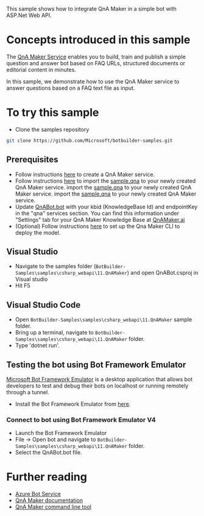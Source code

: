 ﻿This sample shows how to integrate QnA Maker in a simple bot with ASP.Net Web API. 

# Concepts introduced in this sample
The [QnA Maker Service](https://www.qnamaker.ai) enables you to build, train and publish a simple question
and answer bot based on FAQ URLs, structured documents or editorial content in minutes.

In this sample, we demonstrate how to use the QnA Maker service to answer questions based on a FAQ text file as input.

# To try this sample

- Clone the samples repository
```bash
git clone https://github.com/Microsoft/botbuilder-samples.git
```

## Prerequisites
- Follow instructions [here](https://docs.microsoft.com/en-us/azure/cognitive-services/qnamaker/how-to/set-up-qnamaker-service-azure)
to create a QnA Maker service.
- Follow instructions [here](https://docs.microsoft.com/en-us/azure/cognitive-services/qnamaker/tutorials/migrate-knowledge-base) to
import the [sample.qna](sample.qna) to your newly created QnA Maker service.	import the [sample.qna](sample.qna) to your newly created QnA Maker service.	import the [sample.qna](https://github.com/Microsoft/BotBuilder-Samples/blob/v4/samples/csharp_dotnetcore/11.qnamaker/CognitiveModels/sample.qna) to your newly created QnA Maker service.
- Update [QnABot.bot](QnABot.bot) with your kbid (KnowledgeBase Id) and endpointKey in the "qna" services section. You can find this
information under "Settings" tab for your QnA Maker Knowledge Base at [QnAMaker.ai](https://www.qnamaker.ai)
- (Optional) Follow instructions [here](https://github.com/Microsoft/botbuilder-tools/tree/master/packages/QnAMaker) to set up the Qna Maker CLI to deploy the model.


## Visual Studio
- Navigate to the samples folder (`BotBuilder-Samples\samples\csharp_webapi\11.QnAMaker`) and open QnABot.csproj in Visual studio 
- Hit F5

## Visual Studio Code
- Open `BotBuilder-Samples\samples\csharp_webapi\11.QnAMaker` sample folder.
- Bring up a terminal, navigate to `BotBuilder-Samples\samples\csharp_webapi\11.QnAMaker` folder.
- Type 'dotnet run'.

## Testing the bot using Bot Framework Emulator
[Microsoft Bot Framework Emulator](https://github.com/microsoft/botframework-emulator) is a desktop application that allows bot developers to test and debug their bots on localhost or running remotely through a tunnel.
- Install the Bot Framework Emulator from [here](https://aka.ms/botframeworkemulator).

### Connect to bot using Bot Framework Emulator **V4**
- Launch the Bot Framework Emulator
- File -> Open bot and navigate to `BotBuilder-Samples\samples\csharp_webapi\11.QnAMaker` folder.
- Select the QnABot.bot file.

# Further reading
- [Azure Bot Service](https://docs.microsoft.com/en-us/azure/bot-service/bot-service-overview-introduction?view=azure-bot-service-4.0)
- [QnA Maker documentation](https://docs.microsoft.com/en-us/azure/cognitive-services/qnamaker/overview/overview)
- [QnA Maker command line tool](https://github.com/Microsoft/botbuilder-tools/tree/master/packages/QnAMaker)
